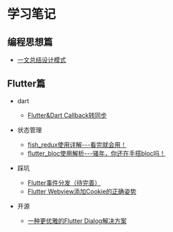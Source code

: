 # 学习笔记



## 编程思想篇

- [一文总结设计模式](https://github.com/CNAD666/study-notes/blob/master/%E5%8D%9A%E5%AE%A2/%E6%80%9D%E6%83%B3/%E4%B8%80%E6%96%87%E6%80%BB%E7%BB%93%E8%AE%BE%E8%AE%A1%E6%A8%A1%E5%BC%8F.md)



## Flutter篇

- dart
  - [Flutter&Dart Callback转同步](https://github.com/CNAD666/study-notes/blob/master/%E5%8D%9A%E5%AE%A2/dart/Flutter%26Dart%20%20Callback%E8%BD%AC%E5%90%8C%E6%AD%A5.md)
- 状态管理
  - [fish_redux使用详解---看完就会用！](https://github.com/CNAD666/study-notes/blob/master/%E5%8D%9A%E5%AE%A2/flutter/fish_redux%E4%BD%BF%E7%94%A8%E8%AF%A6%E8%A7%A3---%E7%9C%8B%E5%AE%8C%E5%B0%B1%E4%BC%9A%E7%94%A8%EF%BC%81.md)
  - [flutter_bloc使用解析---骚年，你还在手搭bloc吗！](https://github.com/CNAD666/study-notes/blob/master/%E5%8D%9A%E5%AE%A2/flutter/flutter_bloc%E4%BD%BF%E7%94%A8%E8%A7%A3%E6%9E%90---%E9%AA%9A%E5%B9%B4%EF%BC%8C%E4%BD%A0%E8%BF%98%E5%9C%A8%E6%89%8B%E6%90%ADbloc%E5%90%97%EF%BC%81.md)

- 踩坑
  - [Flutter事件分发（待完善）](https://github.com/CNAD666/study-notes/blob/master/%E5%8D%9A%E5%AE%A2/flutter/Flutter%E5%9D%91%E7%82%B9%E8%AE%B0%E5%BD%95%EF%BC%88%E5%B9%B2%E8%B4%A7%EF%BC%89.md)
  - [Flutter Webview添加Cookie的正确姿势](https://github.com/CNAD666/study-notes/blob/master/%E5%8D%9A%E5%AE%A2/flutter/Flutter%20Webview%E6%B7%BB%E5%8A%A0Cookie%E7%9A%84%E6%AD%A3%E7%A1%AE%E5%A7%BF%E5%8A%BF.md)

- 开源
  - [一种更优雅的Flutter Dialog解决方案](https://juejin.cn/post/6902331428072390663)

